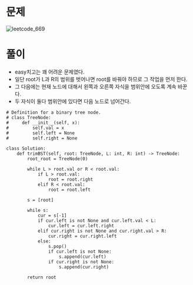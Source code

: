 # 문제
![leetcode_669](https://user-images.githubusercontent.com/51700219/79943670-6576aa00-84a4-11ea-80b5-8636540d5ca4.png)
# 풀이
- easy치고는 꽤 어려운 문제였다.
- 일단 root가 L과 R의 범위를 벗어나면 root를 바꿔야 하므로 그 작업을 먼저 한다.
- 그 다음에는 현재 노드에 대해서 왼쪽과 오른쪽 자식을 범위안에 오도록 계속 바꾼다.
- 두 자식이 둘다 범위안에 있다면 다음 노드로 넘어간다.
```python3
# Definition for a binary tree node.
# class TreeNode:
#     def __init__(self, x):
#         self.val = x
#         self.left = None
#         self.right = None

class Solution:
    def trimBST(self, root: TreeNode, L: int, R: int) -> TreeNode:
        root_root = TreeNode(0)
        
        while L > root.val or R < root.val:
            if L > root.val:
                root = root.right
            elif R < root.val:
                root = root.left
        
        s = [root]
        
        while s:
            cur = s[-1]
            if cur.left is not None and cur.left.val < L:
                cur.left = cur.left.right
            elif cur.right is not None and cur.right.val > R:
                cur.right = cur.right.left
            else:
                s.pop()
                if cur.left is not None:
                    s.append(cur.left)
                if cur.right is not None:
                    s.append(cur.right)
        
        return root
```
